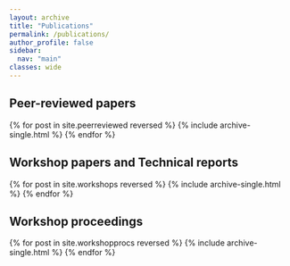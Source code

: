 ```yaml
---
layout: archive
title: "Publications"
permalink: /publications/
author_profile: false
sidebar:
  nav: "main"
classes: wide
---
```


## Peer-reviewed papers
{% for post in site.peerreviewed reversed %}
  {% include archive-single.html %}
{% endfor %}

## Workshop papers and Technical reports
{% for post in site.workshops reversed %}
  {% include archive-single.html %}
{% endfor %}

## Workshop proceedings
{% for post in site.workshopprocs reversed %}
  {% include archive-single.html %}
{% endfor %}
